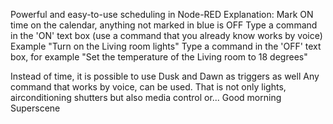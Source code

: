 Powerful and easy-to-use scheduling in Node-RED
Explanation:
Mark ON time on the calendar, anything not marked in blue is OFF
Type a command in the 'ON'  text box (use a command that you already know works by voice) Example "Turn on the Living room lights"
Type a command in the 'OFF' text box, for example "Set the temperature of the Living room to 18 degrees"

Instead of time, it is possible to use Dusk and Dawn as triggers as well
Any command that works by voice, can be used. That is not only lights, airconditioning shutters but also media control or... Good morning Superscene
